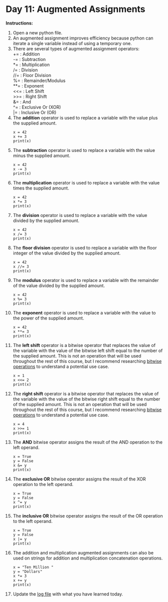 # Day 11: Augmented Assignments
**Instructions:** 
1. Open a new python file.
2. An augmented assignment improves efficiency because python can iterate a single variable instead of using a temporary one.
3. There are several types of augmented assignment operators:  
   \+=  : Addition  
   \-=  : Subtraction  
   \*=  : Multiplication  
   \/=  : Division  
   \//= : Floor Division  
   \%=  : Remainder/Modulus  
   \**= : Exponent  
   \<<= : Left Shift  
   \>>= : Right Shift  
   \&=  : And  
   \^=  : Exclusive Or (XOR)  
   \|=  : Inclusive Or (OR)
4. The **addition** operator is used to replace a variable with the value plus the supplied amount.
    ```
    x = 42
    x += 3
    print(x)
    ```
5. The **subtraction** operator is used to replace a variable with the value minus the supplied amount.
    ```
    x = 42
    x -= 3
    print(x)
    ```
6. The **multiplication** operator is used to replace a variable with the value times the supplied amount.
    ```
    x = 42
    x *= 3
    print(x)
    ```
7. The **division** operator is used to replace a variable with the value divided by the supplied amount.
    ```
    x = 42
    x /= 3
    print(x)
    ```
8. The **floor division** operator is used to replace a variable with the floor integer of the value divided by the supplied amount.
    ```
    x = 42
    x //= 3
    print(x)
    ```
9. The **modulus** operator is used to replace a variable with the remainder of the value divided by the supplied amount.
    ```
    x = 42
    x %= 3
    print(x)
    ```
10. The **exponent** operator is used to replace a variable with the value to the power of the supplied amount.
    ```
    x = 42
    x **= 3
    print(x)
    ```
11. The **left shift** operator is a bitwise operator that replaces the value of the variable with the value of the bitwise left shift equal to the number of the supplied amount. This is not an operation that will be used throughout the rest of this course, but I recommend researching [bitwise operations](https://en.wikipedia.org/wiki/Bitwise_operation) to understand a potential use case.
    ```
    x = 1
    x <<= 2
    print(x)
    ```
12. The **right shift** operator is a bitwise operator that replaces the value of the variable with the value of the bitwise right shift equal to the number of the supplied amount. This is not an operation that will be used throughout the rest of this course, but I recommend researching [bitwise operations](https://en.wikipedia.org/wiki/Bitwise_operation) to understand a potential use case.
    ```
    x = 4
    x >>= 1
    print(x)
    ```
13. The **AND** bitwise operator assigns the result of the AND operation to the left operand.
    ```
    x = True
    y = False
    x &= y
    print(x)
    ```
14. The **exclusive OR** bitwise operator assigns the result of the XOR operation to the left operand.
    ```
    x = True
    y = False
    x ^= y
    print(x)
    ```
15. The **inclusive OR** bitwise operator assigns the result of the OR operation to the left operand.
    ```
    x = True
    y = False
    x |= y
    print(x)
    ```
16. The addition and multiplication augmented assignments can also be used on strings for addition and multiplication concatenation operations.
    ```
    x = "Ten Million "
    y = "Dollars"
    x *= 3
    x += y
    print(x)
    ```
17. Update the [log file](../../log.md) with what you have learned today.
